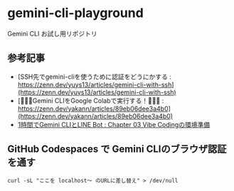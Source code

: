 # gemini-cli-playground

Gemini CLI お試し用リポジトリ

## 参考記事

- [SSH先でgemini-cliを使うために認証をどうにかする : https://zenn.dev/yuys13/articles/gemini-cli-with-ssh](https://zenn.dev/yuys13/articles/gemini-cli-with-ssh)
- [🚀🚀🚀Gemini CLIをGoogle Colabで実行する！🚀🚀🚀 : https://zenn.dev/yakann/articles/89eb06dee3a4b0](https://zenn.dev/yakann/articles/89eb06dee3a4b0)
- [1時間でGemini CLIとLINE Bot : Chapter 03 Vibe Codingの環境準備](https://zenn.dev/n0bisuke/books/geminicli-linebot/viewer/1-1_setup)

## GitHub Codespaces で Gemini CLIのブラウザ認証 を通す

```
curl -sL "ここを localhost〜 のURLに差し替え" > /dev/null
```

